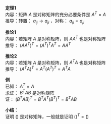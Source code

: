 **定理1**    
内容：矩阵 $A$ 是对称矩阵的充分必要条件是 $A^T=A$     
推导：转置： $a_{ij}\to a_{ji}$ ，对称： $a_{ij}=a_{ji}$     
    
**推论1**    
内容：若矩阵 $A$ 是对称矩阵，则 $AA^T$ 也是对称矩阵    
推导： $(AA^T)^T=(A^T)^TA^T=AA^T$     
    
**推论2**    
内容：若矩阵 $A$ 是对称矩阵，则 $A^TA$ 也是对称矩阵    
推导： $(A^TA)^T=A^T(A^T)^T=A^TA$     
    
**例**    
已知： $A^T=A$     
求证： $B^TAB$ 是对称矩阵    
证： $(B^TAB)^T=B^TA^T(B^T)^T=B^TAB$     
    
**小结**：    
证明 $()$ 是对称矩阵，一般就是证明  $()^T=()$     
